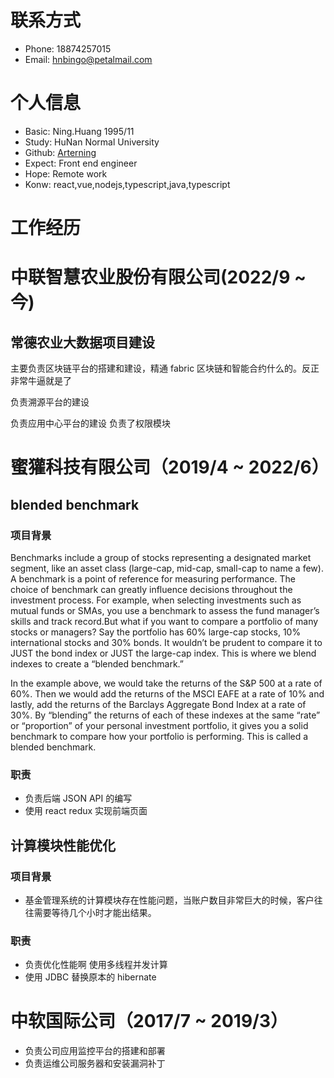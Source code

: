 # 联系方式

- Phone: 18874257015
- Email: hnbingo@petalmail.com

# 个人信息

- Basic: Ning.Huang 1995/11
- Study: HuNan Normal University
- Github: [Arterning](https://github.com/Arterning)
- Expect: Front end engineer
- Hope: Remote work
- Konw: react,vue,nodejs,typescript,java,typescript

# 工作经历

# 中联智慧农业股份有限公司(2022/9 ~ 今)

## 常德农业大数据项目建设

主要负责区块链平台的搭建和建设，精通 fabric 区块链和智能合约什么的。反正非常牛逼就是了

负责溯源平台的建设

负责应用中心平台的建设 负责了权限模块

# 蜜獾科技有限公司（2019/4 ~ 2022/6）

## blended benchmark

### 项目背景

Benchmarks include a group of stocks representing a designated market segment, like an asset class (large-cap, mid-cap, small-cap to name a few). A benchmark is a point of reference for measuring performance. The choice of benchmark can greatly influence decisions throughout the investment process. For example, when selecting investments such as mutual funds or SMAs, you use a benchmark to assess the fund manager’s skills and track record.But what if you want to compare a portfolio of many stocks or managers? Say the portfolio has 60% large-cap stocks, 10% international stocks and 30% bonds. It wouldn’t be prudent to compare it to JUST the bond index or JUST the large-cap index. This is where we blend indexes to create a “blended benchmark.”

In the example above, we would take the returns of the S&P 500 at a rate of 60%. Then we would add the returns of the MSCI EAFE at a rate of 10% and lastly, add the returns of the Barclays Aggregate Bond Index at a rate of 30%. By “blending” the returns of each of these indexes at the same “rate” or “proportion” of your personal investment portfolio, it gives you a solid benchmark to compare how your portfolio is performing. This is called a blended benchmark.

### 职责

- 负责后端 JSON API 的编写
- 使用 react redux 实现前端页面

## 计算模块性能优化

### 项目背景

- 基金管理系统的计算模块存在性能问题，当账户数目非常巨大的时候，客户往往需要等待几个小时才能出结果。

### 职责

- 负责优化性能啊 使用多线程并发计算
- 使用 JDBC 替换原本的 hibernate

# 中软国际公司（2017/7 ~ 2019/3）

- 负责公司应用监控平台的搭建和部署
- 负责运维公司服务器和安装漏洞补丁
